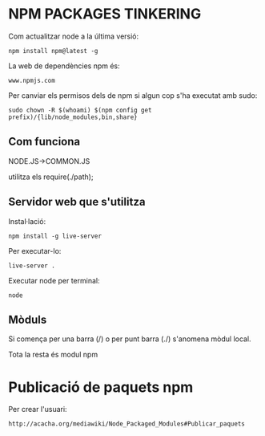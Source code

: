 # NPM PACKAGES TINKERING


Com actualitzar node a la última versió:

    npm install npm@latest -g
 

La web de dependències npm és:

    www.npmjs.com

Per canviar els permisos dels de npm si algun cop s'ha executat amb sudo:

    sudo chown -R $(whoami) $(npm config get prefix)/{lib/node_modules,bin,share}
    


## Com funciona

NODE.JS->COMMON.JS

utilitza els require(./path);


## Servidor web que s'utilitza

Instal·lació:

    npm install -g live-server

Per executar-lo:

    live-server .

Executar node per terminal:

    node


## Mòduls

Si comença per una barra (/) o per punt barra (./) s'anomena mòdul local.

Tota la resta és modul npm


# Publicació de paquets npm

Per crear l'usuari:

    http://acacha.org/mediawiki/Node_Packaged_Modules#Publicar_paquets
